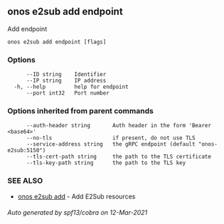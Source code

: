 ## onos e2sub add endpoint

Add endpoint

```
onos e2sub add endpoint [flags]
```

### Options

```
      --ID string    Identifier
      --IP string    IP address
  -h, --help         help for endpoint
      --port int32   Port number
```

### Options inherited from parent commands

```
      --auth-header string       Auth header in the form 'Bearer <base64>'
      --no-tls                   if present, do not use TLS
      --service-address string   the gRPC endpoint (default "onos-e2sub:5150")
      --tls-cert-path string     the path to the TLS certificate
      --tls-key-path string      the path to the TLS key
```

### SEE ALSO

* [onos e2sub add](onos_e2sub_add.md)	 - Add E2Sub resources

###### Auto generated by spf13/cobra on 12-Mar-2021
